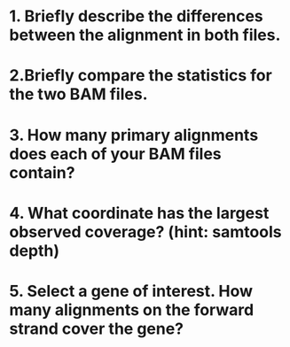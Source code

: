 
# 1. Briefly describe the differences between the alignment in both files.

# 2.Briefly compare the statistics for the two BAM files.

# 3. How many primary alignments does each of your BAM files contain?

# 4. What coordinate has the largest observed coverage? (hint: samtools depth)

# 5. Select a gene of interest. How many alignments on the forward strand cover the gene?

